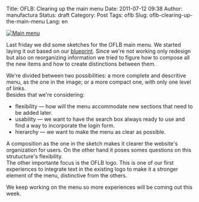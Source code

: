 Title: OFLB: Clearing up the main menu
Date: 2011-07-12 09:38
Author: manufactura
Status: draft
Category: Post
Tags: oflb
Slug: oflb-clearing-up-the-main-menu
Lang: en

[![Main menu]({filename}/media/main-menu00.png "main-menu00")]({filename}/media/main-menu00.png)

Last friday we did some sketches for the OFLB main menu. We started
laying it out based on our
[blueprint](https://blueprints.launchpad.net/openfontlibrary/+spec/header-menu).
Since we're not working only redesign but also on reorganizing
information we tried to figure how to compose all the new items and how
to create distinctions between them.

We're divided between two possibilities: a more complete and descritive
menu, as the one in the image; or a more compact one, with only one
level of links.  
Besides that we're considering:

-   flexibility — how will the menu accommodate new sections that need
    to be added later.
-   usability — we want to have the search box always ready to use and
    find a way to incorporate the login form.
-   hierarchy — we want to make the menu as clear as possible.

A composition as the one in the sketch makes it clearer the website's
organization for users. On the other hand it poses somes questions on
this strutucture's flexibility.  
The other importante focus is the OFLB logo. This is one of our first
experiences to integrate text in the existing logo to make it a stronger
element of the menu, distinctive from the others.

We keep working on the menu so more experiences will be coming out this
week.

